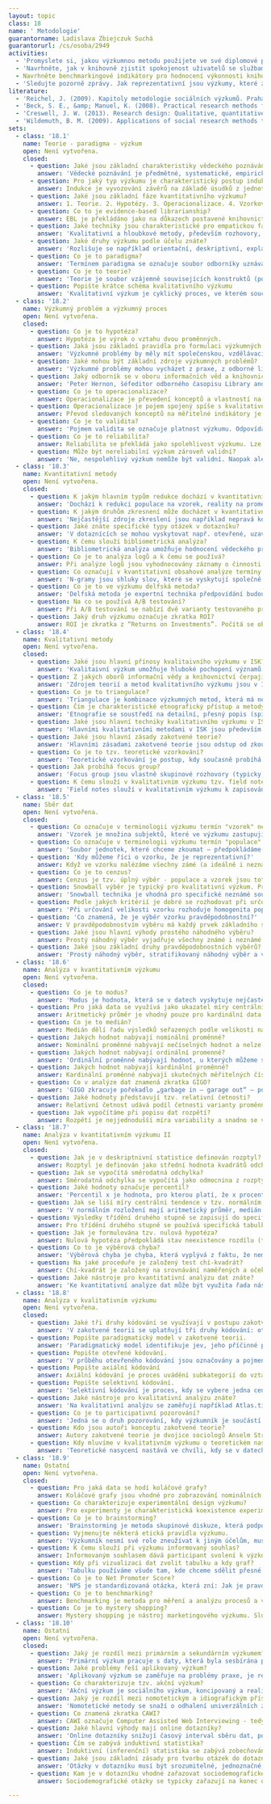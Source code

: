 ```yaml
---
layout: topic
class: 18
name: ' Metodologie'
guarantorname: Ladislava Zbiejczuk Suchá
guarantorurl: /cs/osoba/2949
activities:
  - 'Promyslete si, jakou výzkumnou metodu použijete ve své diplomové práci.'
  - 'Navrhněte, jak v knihovně zjistit spokojenost uživatelů se službami.'
  - Navrhněte benchmarkingové indikátory pro hodnocení výkonnosti knihovny.
  - 'Sledujte pozorně zprávy. Jak reprezentativní jsou výzkumy, které zprávy citují?'
literature:
  - 'Reichel, J. (2009). Kapitoly metodologie sociálních výzkumů. Praha: Grada.'
  - 'Beck, S. E., &amp; Manuel, K. (2008). Practical research methods for librarians and information professionals. New York: Neal-Schuman Publishers.'
  - 'Creswell, J. W. (2013). Research design: Qualitative, quantitative, and mixed method approaches.'
  - 'Wildemuth, B. M. (2009). Applications of social research methods to questions in information and library science. Westport, Conn: Libraries Unlimited.'
sets:
  - class: '18.1'
    name: Teorie - paradigma - výzkum
    open: Není vytvořena.
    closed:
      - question: Jaké jsou základní charakteristiky vědeckého poznávání?
        answer: 'Vědecké poznávání je předmětné, systematické, empirické, kritické, kontrolovatelné, redukovatelné a v neposlední řadě i sociálně podmíněné.'
      - question: Pro jaký typ výzkumu je charakteristický postup indukce?
        answer: Indukce je vyvozování závěrů na základě úsudků z jednotlivých případů - je tedy charakteristická pro kvalitativní výzkum.
      - question: Jaké jsou základní fáze kvantitativního výzkumu?
        answer: 1. Teorie. 2. Hypotézy. 3. Operacionalizace. 4. Vzorkování. 5. Sběr dat. 6. Interpretace.
      - question: Co to je evidence-based librarianship?
        answer: EBL je překládáno jako na důkazech postavené knihovnictví. Přínos tohoto konceptu představuje bezprostřední propojení výzkumu a praxe.
      - question: Jaké techniky jsou charakteristické pro empatickou fázi v rámci designového myšlení?
        answer: 'Kvalitativní a hloubkové metody, především rozhovory, stínování, etnografický výzkum.'
      - question: Jaké druhy výzkumu podle účelu znáte?
        answer: 'Rozlišuje se například orientační, deskriptivní, explanační či prognostický výzkum.'
      - question: Co je to paradigma?
        answer: 'Termínem paradigma se označuje soubor odborníky uznávaných výsledků, které v dané chvíli představují model problémů a jejich řešení'
      - question: Co je to teorie?
        answer: 'Teorie je soubor vzájemně souvisejících konstruktů (pojmů) a jejich vztahů, formulovaný s cílem vysvětlit nebo předpovědět tyto jevy.'
      - question: Popište krátce schéma kvalitativního výzkumu
        answer: 'Kvalitativní výzkum je cyklický proces, ve kterém současně probíhá vzorkování, sběr dat, studium případů a interpretace.'
  - class: '18.2'
    name: Výzkumný problém a výzkumný proces
    open: Není vytvořena.
    closed:
      - question: Co je to hypotéza?
        answer: Hypotéza je výrok o vztahu dvou proměnných.
      - question: Jaká jsou základní pravidla pro formulaci výzkumných problémů?
        answer: 'Výzkumné problémy by měly mít společenskou, vzdělávací či vědeckou hodnotu, měly by být precizně formulovány, časově i věcně ohraničené.'
      - question: Jaké mohou být základní zdroje výzkumných problémů?
        answer: 'Výzkumné problémy mohou vycházet z praxe, z odborné literatury. Dalším zdrojem výzkumných problémů bývají vypisované granty.'
      - question: Jaký odborník se v oboru informačních věd a knihovnictví věnuje systematicky výzkumnému procesu a výzkumným problémům?
        answer: 'Peter Hernon, šéfeditor odborného časopisu Library and Information Science Research Journal.'
      - question: Co je to operacionalizace?
        answer: Operacionalizace je převedení konceptů a vlastností na měřitelné indikátory.
      - question: Operacionalizace je pojem spojený spíše s kvalitativním nebo s kvantitativním výzkumem.
        answer: Převod sledovaných konceptů na měřitelné indikátory je charakteristický pro kvantitativní výzkum.
      - question: Co je to validita?
        answer: 'Pojmem validita se označuje platnost výzkumu. Odpovídá na otázku, zda zkoumáme to, co jsme chtěli zkoumat.'
      - question: Co je to reliabilita?
        answer: Reliabilita se překládá jako spolehlivost výzkumu. Lze ji chápat jako nepřítomnost chyby v měření.
      - question: Může být nereliabilní výzkum zároveň validní?
        answer: 'Ne, nespolehlivý výzkum nemůže být validní. Naopak ale platí, že i nevalidní měření může být reliabilní.'
  - class: '18.3'
    name: Kvantitativní metody
    open: Není vytvořena.
    closed:
      - question: K jakým hlavním typům redukce dochází v kvantitativním výzkumu?
        answer: 'Dochází k redukci populace na vzorek, reality na proměnné a k redukci pozorovaných vztahů mezi nimi. Redukujeme také čas na jeden bod.'
      - question: K jakým druhům zkresnení může docházet v kvantitativním výzkumu?
        answer: 'Nejčastější zdroje zkreslení jsou například nepravá korelace, chybějící střední člen, vývojová sekvence či nepravá příčina.'
      - question: Jaké znáte specifické typy otázek v dotazníku?
        answer: 'V dotaznících se mohou vyskytovat např. otevřené, uzavřené otázky, Likertovy škály, sémantické diferenciály či baterie otázek.'
      - question: K čemu slouží bibliometrická analýza?
        answer: 'Bibliometrická analýza umožňuje hodnocení vědeckého přínosu různých oborů, zemí, autorů, časopisů.'
      - question: Co je to analýza logů a k čemu se používá?
        answer: Při analýze logů jsou vyhodnocovány záznamy o činnosti konkrétní aplikace či webu. Metoda umožňuje pochopit používání elektronické služby.
      - question: Co označují v kvantitativní obsahové analýze termíny n-gramy a stopslova?
        answer: 'N-gramy jsou shluky slov, které se vyskytují společně. Stopslova jsou výrazy, nenesoucí význam, např. spojky, a jsou z analýzy vynechány.'
      - question: Co je to ve výzkumu delfská metoda?
        answer: 'Delfská metoda je expertní technika předpovídání budoucích jevů, využívá se však i jako metoda teoretického výzkumu stávajících problémů.'
      - question: Na co se používá A/B testování?
        answer: Při A/B testování se nabízí dvě varianty testovaného prvku dvěma skupinám testovaných uživatelů a vyhodnocuje se úspěšnost obou variant.
      - question: Jaký druh výzkumu označuje zkratka ROI?
        answer: ROI je zkratka z “Returns on Investments”. Počítá se obvykle jako poměr hodnoty zisku a hodnoty nákladů.
  - class: '18.4'
    name: Kvalitativní metody
    open: Není vytvořena.
    closed:
      - question: Jaké jsou hlavní přínosy kvalitaivního výzkumu v ISK?
        answer: 'Kvalitaivní výzkum umožňuje hluboké pochopení významů, které aktéři sociálního života připisují různým fenoménům a procesům.'
      - question: Z jakých oborů informační vědy a knihovnictví čerpají teoretické rámce a kvalitativní metody výzkumu?
        answer: 'Zdrojem teorií a metod kvalitativního výzkumu jsou v ISK zejména sociologie, psychologie, antropologie, pedagogika a komunikační studia.'
      - question: Co je to triangulace?
        answer: 'Triangulace je kombinace výzkumných metod, která má nejčastěji za cíl zvýšit validitu výzkumu.'
      - question: Čím je charakteristické etnografický přístup a metody?
        answer: 'Etnografie se soustředí na detailní, přesný popis (spíše než vysvětlení) – realitu je potřeba pozorovat a popsat „taková, jaká je“.'
      - question: Jaké jsou hlavní techniky kvalitativního výzkumu v ISK?
        answer: 'Hlavními kvalitativními metodami v ISK jsou především hloubkové rozhovory, pozorování, deníky, skupinové rozhovory atd.'
      - question: Jaké jsou hlavní zásady zakotvené teorie?
        answer: 'Hlavními zásadami zakotvené teorie jsou odstup od zkoumaného problému, skeptický duch a dodržování výzkumných procedur.'
      - question: Co je to tzv. teoretické vzorkování?
        answer: 'Teoretické vzorkování je postup, kdy současně probíhá sběr dat, analýza, výběr vzorku, až dojde k teoretické saturaci.'
      - question: Jak probíhá focus group?
        answer: 'Focus group jsou vlastně skupinové rozhovory (typicky 5-12 lidí), které využívají potenciál skupinové dynamiky.'
      - question: K čemu slouží v kvalitativním výzkumu tzv. field notes?
        answer: 'Field notes slouží v kvalitativním výzkumu k zapisování všech jevů, které by mohly ovlivnit výzkumná data či jejich interpretaci.'
  - class: '18.5'
    name: Sběr dat
    open: Není vytvořena.
    closed:
      - question: Co označuje v terminologii výzkumu termín "vzorek" nebo "výběrový soubor"?
        answer: 'Vzorek je množina subjektů, které ve výzkumu zastupují náš výběrový soubor. Jednotky, které skutečně zkoumáme, pozorujeme'
      - question: Co označuje v terminologii výzkumu termín "populace" nebo "základní soubor"?
        answer: 'Soubor jednotek, které chceme zkoumat – předpokládáme, že naše výroky jsou pro tento soubor platné. Z populace vybíráme vzorek.'
      - question: 'Kdy můžeme říci o vzorku, že je reprezentativní?'
        answer: Když ve vzorku nalézáme všechny zámé (a ideálně i neznámé) vlastnosti populace ve velmi podobném poměru jako v populaci.
      - question: Co je to cenzus?
        answer: Cenzus je tzv. úplný výběr - populace a vzorek jsou totožné.
      - question: Snowball výběr je typický pro kvalitativní výzkum. Proč?
        answer: 'Snowball technika je vhodná pro specifické neznámé soubory. Nejde v ní o reprezentativitu vztaženou na populaci, ale na výzkumný problém.'
      - question: Podle jakých kritérií je dobré se rozhodovat při určování velikosti výzkumného vzorku v kvantitativním výzkumu?
        answer: 'Při určování velikosti vzorku rozhoduje homogenita populace, členitost znaků, stupně třídění a zamýšlená míra statistické pravděpodobnosti.'
      - question: 'Co znamená, že je výběr vzorku pravděpodobnostní?'
        answer: V pravděpodobnostvím výběru má každý prvek základního souboru stejnou šanci dostat se do výběrového souboru.
      - question: Jaké jsou hlavní výhody prostého náhodného výběru?
        answer: Prostý náhodný výběr vyjadřuje všechny známé i neznámé vlastnosti populace. Jsme schopni odhadnout výběrovou chybu.
      - question: Jaké jsou základní druhy pravděpodobnostních výběrů?
        answer: 'Prostý náhodný výběr, stratifikovaný náhodný výběr a vícestupňový skupinkový výběr jsou základními druhy pravděpodobnostních výběrů.'
  - class: '18.6'
    name: Analýza v kvantitativním výzkumu
    open: Není vytvořena.
    closed:
      - question: Co je to modus?
        answer: 'Modus je hodnota, která se v datech vyskytuje nejčastěji.'
      - question: Pro jaká data se využívá jako ukazatel míry centrální tendence aritmetický průměr?
        answer: Aritmetický průměr je vhodný pouze pro kardinální data.
      - question: Co je to medián?
        answer: Medián dělí řadu výsledků seřazených podle velikosti na dvě stejně početné poloviny.
      - question: Jakých hodnot nabývají nominální proměnné?
        answer: Nominální proměnné nabývají nečíselných hodnot a nelze je uspořádat hierarchicky či podle velikosti.
      - question: Jakých hodnot nabývají ordinální promenné?
        answer: 'Ordinální proměnné nabývají hodnot, u kterých můžeme s jistotou tvrdit, že jedna je vyšší, nemůžeme však s jistotou tvrdit, o kolik.'
      - question: Jakých hodnot nabývají kardinální proměnné?
        answer: Kardinální proměnné nabývají skutečných měřitelných číselných hodnot - např. věk nebo výše platu.
      - question: Co v analýze dat znamená zkratka GIGO?
        answer: 'GIGO zkracuje pořekadlo „garbage in – garage out“ – pokud jsou na vstupu nekvalitní data, nekvalitní bude i výstup.'
      - question: Jaké hodnoty představují tzv. relativní četnosti?
        answer: Relativní četnost udává podíl četnosti varianty proměnné v souboru.
      - question: Jak vypočítáme při popisu dat rozpětí?
        answer: Rozpětí je nejjednodušší míra variability a snadno se vypočítá jako rozdíl mezi nejvyšší a nejnižší hodnotou.
  - class: '18.7'
    name: Analýza v kvantitativním výzkumu II
    open: Není vytvořena.
    closed:
      - question: Jak je v deskriptnivní statistice definován rozptyl?
        answer: Rozptyl je definován jako střední hodnota kvadrátů odchylek od střední hodnoty (průměru).
      - question: Jak se vypočítá směrodatná odchylka?
        answer: Směrodatná odchylka se vypočítá jako odmocnina z rozptylu.
      - question: Jaké hodnoty označuje percentil?
        answer: 'Percentil x je hodnota, pro kterou platí, že x procent případů má hodnotu menší nebo rovnu.'
      - question: Jak se liší míry centrální tendence v tzv. normálním rozložení?
        answer: 'V normálním rozložení mají aritmetický průměr, medián a modus mají stejné nebo velmi podobné hodnoty.'
      - question: Výsledky třídění druhého stupně se zapisují do specifického typu tabulky. Jak je označována?
        answer: Pro třídění druhého stupně se používá specifická tabulka - tzv. kontingenční tabulka.
      - question: Jak je formulována tzv. nulová hypotéza?
        answer: Nulová hypotéza předpokládá stav neexistence rozdílu (tj. předpokládá stav shody) mezi proměnnými/skupinami v populaci.
      - question: Co to je výběrová chyba?
        answer: 'Výběrová chyba je chyba, která vyplývá z faktu, že neměříme populaci, ale vzorek.'
      - question: Na jaké proceduře je založený test chí-kvadrát?
        answer: Chí-kvadrát je založený na srovnávání naměřených a očekávaných proměnných.
      - question: Jaké nástroje pro kvantitativní analýzu dat znáte?
        answer: 'Ke kvantitativní analýze dat může být využita řada nástrojů, např. Excel, SPSS, Stata, Statistica, RapidMiner, R studio...'
  - class: '18.8'
    name: Analýza v kvalitativním výzkumu
    open: Není vytvořena.
    closed:
      - question: Jaké tři druhy kódování se využívají v postupu zakotvené teorie?
        answer: 'V zakotvené teorii se uplatňují tři druhy kódování: otevřené, axiální a selektivní.'
      - question: Popište paradigmatický model v zakotvené teorii.
        answer: 'Paradigmatický model identifikuje jev, jeho příčinné podmínky, kontext a intervenující proměnné, strategie jednání, interakcí a následky'
      - question: Popište otevřené kódování.
        answer: 'V průběhu otevřeného kódování jsou označovány a pojmenovávány jevy, probíhá základní kategorizace.'
      - question: Popište axiální kódování
        answer: Axiální kódování je proces uvádění subkategorií do vztahu k nějaké kategorii.
      - question: Popište selektivní kódování.
        answer: 'Selektivní kódování je proces, kdy se vybere jedna centrální kategorie, která je pak systematicky uváděna do vztahu k ostatním.'
      - question: Jaké nástroje pro kvalitativní analýzu znáte?
        answer: 'Na kvalitativní analýzu se zaměřují například Atlas.ti, RQDA, MAXQDA, QDA Miner a další.'
      - question: Co je to participativní pozorování?
        answer: 'Jedná se o druh pozorování, kdy výzkumník je součástí výzkumné skupiny.'
      - question: Kdo jsou autoři konceptu zakotvené teorie?
        answer: Autory zakotvené teorie je dvojice sociologů Anselm Strauss a Barney Glaser. Oba později rozvíjeli vlastní pojetí zakotvené teorie.
      - question: Kdy mluvíme v kvalitativním výzkumu o teoretickém nasycení?
        answer: 'Teoretické nasycení nastává ve chvíli, kdy se v datech objevují stále stejné vzorce a kategorie.'
  - class: '18.9'
    name: Ostatní
    open: Není vytvořena.
    closed:
      - question: Pro jaká data se hodí koláčové grafy?
        answer: Koláčové grafy jsou vhodné pro zobrazování nominálních dat s málo kategoriemi.
      - question: Co charakterizuje experimentální design výzkumu?
        answer: Pro experimenty je charakteristická koexistence experimentální a kontrolní skupiny (ta není vystavena působení sledované proměnné).
      - question: Co je to brainstorming?
        answer: 'Brainstorming je metoda skupinové diskuze, která podporuje vznik nových, tvůrčích myšlenek.'
      - question: Vyjmenujte některá etická pravidla výzkumu.
        answer: 'Výzkumník nesmí své role zneužívat k jiným účelům, musí být nezávislý, je povinnen chránit osobní informace o zkoumaných.'
      - question: K čemu slouží při výzkumu informovaný souhlas?
        answer: Informovaným souhlasem dává participant svolení k výzkumu. Zároveň by součástí mělo být i poučení o okolnostech výzkumu.
      - question: Kdy při vizualizaci dat zvolit tabulku a kdy graf?
        answer: 'Tabulku používáme všude tam, kde chceme sdělit přesné hodnoty nebo kde je hodnot málo. Graf naopak ukazuje lépe vztahy mezi hodnotami.'
      - question: Co je to Net Promoter Score?
        answer: 'NPS je standardizovaná otázka, která zní: Jak je pravděpodobné, že byste doporučil/a (společnost / produkt / službu) příteli nebo kolegovi?'
      - question: Co je to benchmarking?
        answer: Benchmarking je metoda pro měření a analýzu procesů a výkonu organizací. Poprvé tuto metodu použila v roce 1979 americká firma Xerox.
      - question: Co je to mystery shopping?
        answer: Mystery shopping je nástroj marketingového výzkumu. Službu při něm na základě daných kritérií hodnotí anonymní výzkumníci.
  - class: '18.10'
    name: Ostatní
    open: Není vytvořena.
    closed:
      - question: Jaký je rozdíl mezi primárním a sekundárním výzkumem?
        answer: 'Primární výzkum pracuje s daty, která byla sesbírána právě pro účely tohoto výzkumu. Sekundrní výzkum analyzuje již existující data.'
      - question: Jaké problémy řeší aplikovaný výzkum?
        answer: 'Aplikovaný výzkum se zaměřuje na problémy praxe, je realizován často na zakázku či je součástí komerčního výzkumu ve firmách.'
      - question: Co charakterizuje tzv. akční výzkum?
        answer: 'Akční výzkum je sociálního výzkum, koncipovaný a realizovaný ve spolupráci se všemi aktéry, jeho cílem je najít společné řešení problému.'
      - question: Jaký je rozdíl mezi nomotetickým a idiografickým přístupem k výzkumu?
        answer: 'Nomotetické metody se snaží o odhalení univerzálních zákonů, idiografické přístupy se soustředí na individuální fakta a procesy.'
      - question: Co znamená zkratka CAWI?
        answer: CAWI označuje Computer Assisted Web Interviewing - tedy dotazování za pomoci počítače.
      - question: Jaké hlavní výhody mají online dotazníky?
        answer: 'Online dotazníky snižují časový interval sběru dat, poskytuje možnost okamžité a průběžné kontroly výsledků a jejich základní analýzy.'
      - question: Čím se zabývá induktivní statistika?
        answer: Induktivní (inferenční) statistika se zabývá zobecňováním výsledků výzkumu na vzorku na populaci.
      - question: Jaké jsou základní zásady pro tvorbu otázek do dotazníku?
        answer: 'Otázky v dotazníku musí být srozumitelné, jednoznačné, měly by se ptát jen na jednu věc, neměly by být sugestivní.'
      - question: Kam je v dotazníku vhodné zařazovat sociodemografické otázky?
        answer: Sociodemografické otázky se typicky zařazují na konec dotazníku.

---
```

